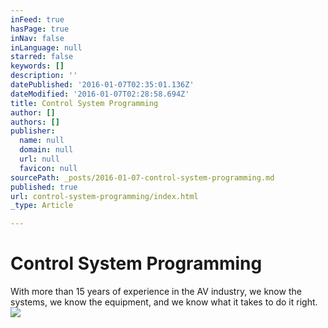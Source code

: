 ```yaml
---
inFeed: true
hasPage: true
inNav: false
inLanguage: null
starred: false
keywords: []
description: ''
datePublished: '2016-01-07T02:35:01.136Z'
dateModified: '2016-01-07T02:28:58.694Z'
title: Control System Programming
author: []
authors: []
publisher:
  name: null
  domain: null
  url: null
  favicon: null
sourcePath: _posts/2016-01-07-control-system-programming.md
published: true
url: control-system-programming/index.html
_type: Article

---
```

# Control System Programming

With more than 15 years of experience in the AV industry, we know the systems, we know the equipment, and we know what it takes to do it right.
![](https://the-grid-user-content.s3-us-west-2.amazonaws.com/3c573632-e503-471e-8434-329fae3e38dc.png)